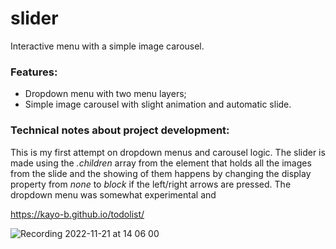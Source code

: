 # slider
Interactive menu with a simple image carousel.

### Features: 
- Dropdown menu with two menu layers;
- Simple image carousel with slight animation and automatic slide.
 
### Technical notes about project development:
This is my first attempt on dropdown menus and carousel logic. 
The slider is made using the _.children_ array from the element that holds all the images from the slide and the showing of them happens by changing the display property from _none_ to _block_ if the left/right arrows are pressed.
The dropdown menu was somewhat experimental and 

https://kayo-b.github.io/todolist/

![Recording 2022-11-21 at 14 06 00](https://user-images.githubusercontent.com/93148601/203075376-8fb5f1b5-9883-4c13-8c73-97ccfe32825d.gif)
